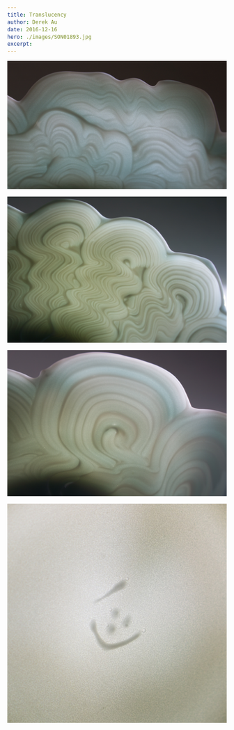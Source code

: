 ```yaml
---
title: Translucency
author: Derek Au
date: 2016-12-16
hero: ./images/SON01893.jpg
excerpt: 
---
```


![](./images/SON01893.jpg)

![](./images/SON01929.jpg)

![](./images/SON01939.jpg)

![](./images/SON01945.jpg)
